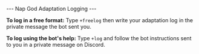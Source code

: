 --- Nap God Adaptation Logging ---

**To log in a free format:** Type `+freelog` then write your adaptation log in the private message the bot sent you.

**To log using the bot's help:** Type `+log` and follow the bot instructions sent to you in a private message on Discord.
